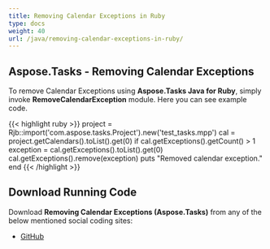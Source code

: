 ```yaml
---
title: Removing Calendar Exceptions in Ruby
type: docs
weight: 40
url: /java/removing-calendar-exceptions-in-ruby/
---
```


## **Aspose.Tasks - Removing Calendar Exceptions**
To remove Calendar Exceptions using **Aspose.Tasks Java for Ruby**, simply invoke **RemoveCalendarException** module. Here you can see example code.

{{< highlight ruby >}}
project = Rjb::import('com.aspose.tasks.Project').new('test_tasks.mpp')
cal = project.getCalendars().toList().get(0)
if cal.getExceptions().getCount() > 1
    exception = cal.getExceptions().toList().get(0)
    cal.getExceptions().remove(exception)
    puts "Removed calendar exception."
end
{{< /highlight >}}

## **Download Running Code**
Download **Removing Calendar Exceptions (Aspose.Tasks)** from any of the below mentioned social coding sites:

- [GitHub](https://github.com/aspose-tasks/Aspose.Tasks-for-Java/blob/master/Plugins/Aspose_Tasks_Java_for_Ruby/lib/asposetasksjava/Calendars/removecalendarexception.rb)
